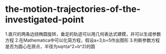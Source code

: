 # the-motion-trajectories-of-the-investigated-point
1.直尺的两条边绕椭圆旋转，垂足的轨迹可以用几何表达式建模，并可以生成参数方程
2.在Mathematica中可以化简方程，假设a=3,b=5作出图形
3.判断参数方程是否为圆心在原点，半径为sqrt(a^2+b^2)的圆
